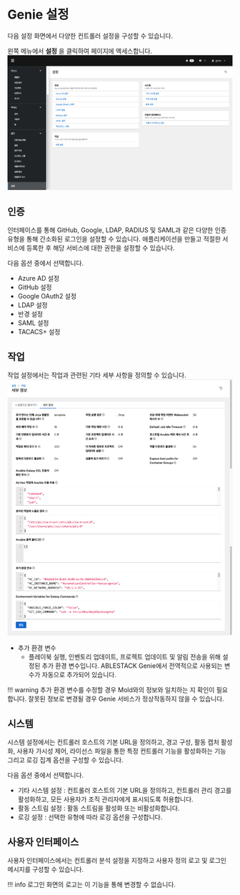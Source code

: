 # Genie 설정
다음 설정 화면에서 다양한 컨트롤러 설정을 구성할 수 있습니다.

왼쪽 메뉴에서 **설정** 을 클릭하여 페이지에 액세스합니다.
![genie-configuration-info](../../assets/images/genie-configuration-info.png)

## 인증
인터페이스를 통해 GitHub, Google, LDAP, RADIUS 및 SAML과 같은 다양한 인증 유형을 통해 간소화된 로그인을 설정할 수 있습니다. 애플리케이션을 만들고 적절한 서비스에 등록한 후 해당 서비스에 대한 권한을 설정할 수 있습니다.

다음 옵션 중에서 선택합니다.

*	Azure AD 설정
*	GitHub 설정
*	Google OAuth2 설정
*	LDAP 설정
*	반경 설정
*	SAML 설정
*	TACACS+ 설정


## 작업
작업 설정에서는 작업과 관련된 기타 세부 사항을 정의할 수 있습니다.
![genie-configuration-jobs](../../assets/images/genie-configuration-jobs.png)

* 추가 환경 변수
    *	플레이북 실행, 인벤토리 업데이트, 프로젝트 업데이트 및 알림 전송을 위해 설정된 추가 환경 변수입니다. ABLESTACK Genie에서 전역적으로 사용되는 변수가 자동으로 추가되어 있습니다.

!!! warning
    추가 환경 변수를 수정할 경우 Mold와의 정보와 일치하는 지 확인이 필요합니다. 잘못된 정보로 변경될 경우 Genie 서비스가 정상작동하지 않을 수 있습니다.

## 시스템
시스템 설정에서는 컨트롤러 호스트의 기본 URL을 정의하고, 경고 구성, 활동 캡처 활성화, 사용자 가시성 제어, 라이선스 파일을 통한 특정 컨트롤러 기능을 활성화하는 기능 그리고 로깅 집계 옵션을 구성할 수 있습니다.

다음 옵션 중에서 선택합니다.

* 기타 시스템 설정 : 컨트롤러 호스트의 기본 URL을 정의하고, 컨트롤러 관리 경고를 활성화하고, 모든 사용자가 조직 관리자에게 표시되도록 허용합니다.
* 활동 스트림 설정 : 활동 스트림을 활성화 또는 비활성화합니다.
* 로깅 설정 : 선택한 유형에 따라 로깅 옵션을 구성합니다.

## 사용자 인터페이스
사용자 인터페이스에서는 컨트롤러 분석 설정을 지정하고 사용자 정의 로고 및 로그인 메시지를 구성할 수 있습니다.

!!! info
    로그인 화면의 로고는 이 기능을 통해 변경할 수 없습니다.
